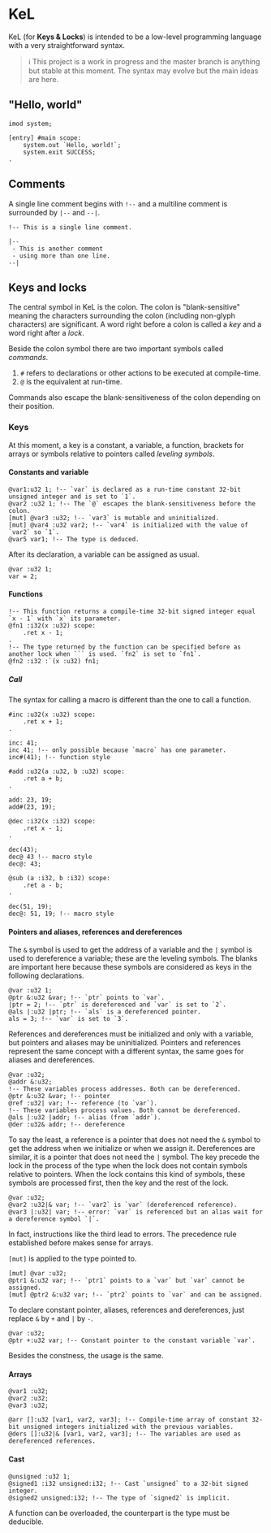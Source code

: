 # KeL
KeL (for **Keys & Locks**) is intended to be a low-level programming language with a very straightforward syntax.

> ℹ️
> This project is a work in progress and the master branch is anything but stable at this moment. The syntax may evolve but the main ideas are here.

## "Hello, world"
```
imod system;

[entry] #main scope:
    system.out `Hello, world!`;
    system.exit SUCCESS;
.
```

## Comments
A single line comment begins with `!--` and a multiline comment is surrounded by `|--` and `--|`.

```
!-- This is a single line comment.

|--
 - This is another comment
 - using more than one line.
--|
```

## Keys and locks
The central symbol in KeL is the colon. The colon is "blank-sensitive" meaning the characters surrounding the colon (including non-glyph characters) are significant. A word right before a colon is called a _key_ and a word right after a _lock_.

Beside the colon symbol there are two important symbols called _commands_.
1. `#` refers to declarations or other actions to be executed at compile-time.
2. `@` is the equivalent at run-time.

Commands also escape the blank-sensitiveness of the colon depending on their position.

### Keys
At this moment, a key is a constant, a variable, a function, brackets for arrays  or symbols relative to pointers called _leveling symbols_.

#### Constants and variable
```
@var1:u32 1; !-- `var` is declared as a run-time constant 32-bit unsigned integer and is set to `1`.
@var2 :u32 1; !-- The `@` escapes the blank-sensitiveness before the colon.
[mut] @var3 :u32; !-- `var3` is mutable and uninitialized.
[mut] @var4 :u32 var2; !-- `var4` is initialized with the value of `var2` so `1`.
@var5 var1; !-- The type is deduced.
```

After its declaration, a variable can be assigned as usual.
```
@var :u32 1;
var = 2;
```

#### Functions
```
!-- This function returns a compile-time 32-bit signed integer equal `x - 1` with `x` its parameter.
@fn1 :i32(x :u32) scope:
    .ret x - 1;
.
!-- The type returned by the function can be specified before as another lock when ``` is used. `fn2` is set to `fn1`.
@fn2 :i32 :`(x :u32) fn1;
```

##### Call
The syntax for calling a macro is different than the one to call a function.
```
#inc :u32(x :u32) scope:
    .ret x + 1;
.

inc: 41;
inc 41; !-- only possible because `macro` has one parameter.
inc#(41); !-- function style

#add :u32(a :u32, b :u32) scope:
    .ret a + b;
.

add: 23, 19;
add#(23, 19);

@dec :i32(x :i32) scope:
    .ret x - 1;
.

dec(43);
dec@ 43 !-- macro style
dec@: 43;

@sub (a :i32, b :i32) scope:
    .ret a - b;
.

dec(51, 19);
dec@: 51, 19; !-- macro style
```

#### Pointers and aliases, references and dereferences
The `&` symbol is used to get the address of a variable and the `|` symbol is used to dereference a variable; these are the leveling symbols. The blanks are important here because these symbols are considered as keys in the following declarations.
```
@var :u32 1;
@ptr &:u32 &var; !-- `ptr` points to `var`.
|ptr = 2; !-- `ptr` is dereferenced and `var` is set to `2`.
@als |:u32 |ptr; !-- `als` is a dereferenced pointer.
als = 3; !-- `var` is set to `3`.
```

References and dereferences must be initialized and only with a variable, but pointers and aliases may be uninitialized. Pointers and references represent the same concept with a different syntax, the same goes for aliases and dereferences.
```
@var :u32;
@addr &:u32;
!-- These variables process addresses. Both can be dereferenced.
@ptr &:u32 &var; !-- pointer
@ref :u32| var; !-- reference (to `var`).
!-- These variables process values. Both cannot be dereferenced.
@als |:u32 |addr; !-- alias (from `addr`).
@der :u32& addr; !-- dereference
```

To say the least, a reference is a pointer that does not need the `&` symbol to get the address when we initialize or when we assign it. Dereferences are similar, it is a pointer that does not need the `|` symbol. The key precede the lock in the process of the type when the lock does not contain symbols relative to pointers. When the lock contains this kind of symbols, these symbols are processed first, then the key and the rest of the lock.
```
@var :u32;
@var2 :u32|& var; !-- `var2` is `var` (dereferenced reference).
@var3 |:u32| var; !-- error: `var` is referenced but an alias wait for a dereference symbol `|`.
```

In fact, instructions like the third lead to errors. The precedence rule established before makes sense for arrays.

`[mut]` is applied to the type pointed to.
```
[mut] @var :u32;
@ptr1 &:u32 var; !-- `ptr1` points to a `var` but `var` cannot be assigned.
[mut] @ptr2 &:u32 var; !-- `ptr2` points to `var` and can be assigned.
```

To declare constant pointer, aliases, references and dereferences, just replace `&` by `+` and `|` by `-`.
```
@var :u32;
@ptr +:u32 var; !-- Constant pointer to the constant variable `var`.
```

Besides the constness, the usage is the same.

#### Arrays
```
@var1 :u32;
@var2 :u32;
@var3 :u32;

@arr []:u32 [var1, var2, var3]; !-- Compile-time array of constant 32-bit unsigned integers initialized with the previous variables.
@ders []:u32|& [var1, var2, var3]; !-- The variables are used as dereferenced references.
```

#### Cast
```
@unsigned :u32 1;
@signed1 :i32 unsigned:i32; !-- Cast `unsigned` to a 32-bit signed integer.
@signed2 unsigned:i32; !-- The type of `signed2` is implicit.
```

A function can be overloaded, the counterpart is the type must be deducible.
